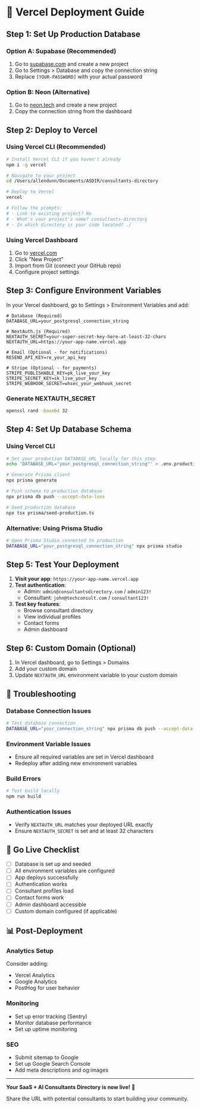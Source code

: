 # 🚀 Vercel Deployment Guide

## Step 1: Set Up Production Database

### Option A: Supabase (Recommended)
1. Go to [supabase.com](https://supabase.com) and create a new project
2. Go to Settings > Database and copy the connection string
3. Replace `[YOUR-PASSWORD]` with your actual password

### Option B: Neon (Alternative)
1. Go to [neon.tech](https://neon.tech) and create a new project
2. Copy the connection string from the dashboard

## Step 2: Deploy to Vercel

### Using Vercel CLI (Recommended)
```bash
# Install Vercel CLI if you haven't already
npm i -g vercel

# Navigate to your project
cd /Users/allendunn/Documents/ASDIR/consultants-directory

# Deploy to Vercel
vercel

# Follow the prompts:
# - Link to existing project? No
# - What's your project's name? consultants-directory
# - In which directory is your code located? ./
```

### Using Vercel Dashboard
1. Go to [vercel.com](https://vercel.com)
2. Click "New Project"
3. Import from Git (connect your GitHub repo)
4. Configure project settings

## Step 3: Configure Environment Variables

In your Vercel dashboard, go to Settings > Environment Variables and add:

```env
# Database (Required)
DATABASE_URL=your_postgresql_connection_string

# NextAuth.js (Required)
NEXTAUTH_SECRET=your-super-secret-key-here-at-least-32-chars
NEXTAUTH_URL=https://your-app-name.vercel.app

# Email (Optional - for notifications)
RESEND_API_KEY=re_your_api_key

# Stripe (Optional - for payments)
STRIPE_PUBLISHABLE_KEY=pk_live_your_key
STRIPE_SECRET_KEY=sk_live_your_key
STRIPE_WEBHOOK_SECRET=whsec_your_webhook_secret
```

### Generate NEXTAUTH_SECRET
```bash
openssl rand -base64 32
```

## Step 4: Set Up Database Schema

### Using Vercel CLI
```bash
# Set your production DATABASE_URL locally for this step
echo 'DATABASE_URL="your_postgresql_connection_string"' > .env.production

# Generate Prisma client
npx prisma generate

# Push schema to production database
npx prisma db push --accept-data-loss

# Seed production database
npx tsx prisma/seed-production.ts
```

### Alternative: Using Prisma Studio
```bash
# Open Prisma Studio connected to production
DATABASE_URL="your_postgresql_connection_string" npx prisma studio
```

## Step 5: Test Your Deployment

1. **Visit your app**: `https://your-app-name.vercel.app`
2. **Test authentication**:
   - Admin: `admin@consultantsdirectory.com` / `admin123!`
   - Consultant: `john@techconsult.com` / `consultant123!`
3. **Test key features**:
   - Browse consultant directory
   - View individual profiles
   - Contact forms
   - Admin dashboard

## Step 6: Custom Domain (Optional)

1. In Vercel dashboard, go to Settings > Domains
2. Add your custom domain
3. Update `NEXTAUTH_URL` environment variable to your custom domain

## 🔧 Troubleshooting

### Database Connection Issues
```bash
# Test database connection
DATABASE_URL="your_connection_string" npx prisma db push --accept-data-loss
```

### Environment Variable Issues
- Ensure all required variables are set in Vercel dashboard
- Redeploy after adding new environment variables

### Build Errors
```bash
# Test build locally
npm run build
```

### Authentication Issues
- Verify `NEXTAUTH_URL` matches your deployed URL exactly
- Ensure `NEXTAUTH_SECRET` is set and at least 32 characters

## 🎉 Go Live Checklist

- [ ] Database is set up and seeded
- [ ] All environment variables are configured
- [ ] App deploys successfully
- [ ] Authentication works
- [ ] Consultant profiles load
- [ ] Contact forms work
- [ ] Admin dashboard accessible
- [ ] Custom domain configured (if applicable)

## 📊 Post-Deployment

### Analytics Setup
Consider adding:
- Vercel Analytics
- Google Analytics
- PostHog for user behavior

### Monitoring
- Set up error tracking (Sentry)
- Monitor database performance
- Set up uptime monitoring

### SEO
- Submit sitemap to Google
- Set up Google Search Console
- Add meta descriptions and og:images

---

**Your SaaS + AI Consultants Directory is now live!** 🎉

Share the URL with potential consultants to start building your community.


